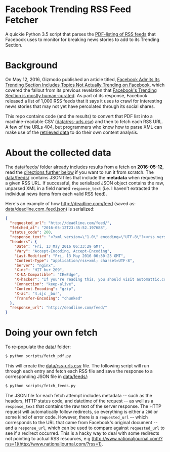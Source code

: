 # Facebook Trending RSS Feed Fetcher

A quickie Python 3.5 script that parses the [PDF-listing of RSS feeds](data/rss-urls.pdf) that Facebook uses to monitor for breaking news stories to add to its Trending Section.

# Background

On May 12, 2016, Gizmodo published an article titled, [Facebook Admits Its Trending Section Includes Topics Not Actually Trending on Facebook](http://gizmodo.com/facebook-admits-its-trending-section-includes-topics-no-1776319308), which covered the fallout from its previous revelation that [Facebook's Trending Section is mostly human-curated](http://gizmodo.com/former-facebook-workers-we-routinely-suppressed-conser-1775461006). As part of its response, Facebook released a list of 1,000 RSS feeds that it says it uses to crawl for interesting news stories that may not yet have percolated through its social shares.

This repo contains code (and the results) to convert that PDF list into a machine-readable CSV ([data/rss-urls.csv](data/rss-urls.csv)) and then to fetch each RSS URL. A few of the URLs 404, but programmers who know how to parse XML can make use of the [retrieved data](data/feeds/) to do their own content analysis.


# About the collected data

The [data/feeds/](data/feeds/) folder already includes results from a fetch on __2016-05-12__, read the [directions further below](#mark-own-fetch) if you want to run it from scratch. The [data/feeds/](data/feeds/) contains JSON files that include the __metadata__ when requesting a given RSS URL. If successful, the serialized JSON object contains the raw, unparsed XML in a field named `response_text` (i.e. I haven't extracted the individual news items from each valid RSS feed).

Here's an example of how http://deadline.com/feed (saved as: [data/deadline.com_feed.json](data/deadline.com_feed.json)) is serialized:

~~~json
{
  "requested_url": "http://deadline.com/feed/",
  "fetched_at": "2016-05-12T23:35:52.197688",
  "status_code": 200,
  "response_text": "<?xml version=\"1.0\" encoding=\"UTF-8\"?><rss version=\"2.0\"\n\txmlns:content=\"http://purl.org/rss/1.0/modules/content/\"\n\txmlns:wfw=\"http://wellformedweb.org/CommentAPI/\"\n\txmlns:dc=\"http://purl.org/dc/elements/1.1/\"\n...</channel>\n</rss>\n",
  "headers": {
    "Date": "Fri, 13 May 2016 06:33:29 GMT",
    "Vary": "Accept-Encoding, Accept-Encoding",
    "Last-Modified": "Fri, 13 May 2016 06:30:23 GMT",
    "Content-Type": "application/rss+xml; charset=UTF-8",
    "Server": "nginx",
    "X-nc": "HIT bur 209",
    "X-UA-Compatible": "IE=Edge",
    "X-hacker": "If you're reading this, you should visit automattic.com/jobs and apply to join the fun, mention this header.",
    "Connection": "keep-alive",
    "Content-Encoding": "gzip",
    "X-ac": "4.sjc _bur",
    "Transfer-Encoding": "chunked"
  },
  "response_url": "http://deadline.com/feed/"
}
~~~



<a id="mark-own-fetch"></a>

# Doing your own fetch

To re-populate the [data/](data) folder:


~~~sh
$ python scripts/fetch_pdf.py 
~~~

This will create the [data/rss-urls.csv](data/rss-urls.csv) file. The following script will run through each entry and fetch each RSS file and save the response to a corresponding JSON file in [data/feeds/](data/feeds/):

~~~sh
$ python scripts/fetch_feeds.py 
~~~

The JSON file for each fetch attempt includes metadata -- such as the headers, HTTP status code, and datetime of the request -- as well as a `response_text` that contains the raw text of the server response. The HTTP request will automatically follow redirects, so everything is either a `200` or some kind of error code. However, there is a `requested_url` -- which corresponds to the URL that came from Facebook's original document -- and a `response_url`, which can be used to compare against `requested_url` to see if a redirect occurred. This is a hacky way to deal with some redirects not pointing to actual RSS resources, e.g [http://www.nationaljournal.com/?rss=1](http://www.nationaljournal.com/?rss=1).
